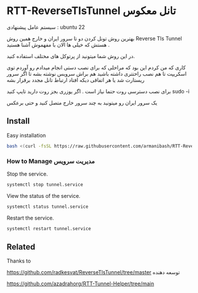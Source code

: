 # RTT-ReverseTlsTunnel تانل معکوس
سیستم عامل پیشنهادی : ubuntu 22

بهترین روش تونل کردن دو تا سرور ایران و خارج همین روش Reverse Tls Tunnel هستش که خیلی ها الان با مفهموش آشنا هستید .

در این روش شما میتونید از پرتوکل های مختلف استفاده کنید. 

کاری که من کردم این بود که مراحلی که برای نصب دستی انجام میدادم رو آوردم توی اسکریپت تا هم نصب راحتتری داشته باشید هم براش سرویس نوشته بشه تا اگر سرور ریستارت شد یا هر اتفاقی دیکه افتاد ارتباط تانل مجدد برقرار بشه 

برای نصب دسترسی روت حتما نیاز است . اگر یوزری بجز روت دارید تایپ کنید sudo -i

یک سرور ایران رو میتونید به چند سرور خارج متصل کنید و حتی برعکس



## Install 

Easy installation

```bash
bash <(curl -fsSL https://raw.githubusercontent.com/armanibash/RTT-ReverseTlsTunnel/main/install.sh)
```

### How to Manage مدیریت سرویس
Stop the service.
```bash
systemctl stop tunnel.service
```
View the status of the service.
```bash
systemctl status tunnel.service
```
Restart the service.
```bash
systemctl restart tunnel.service
```

## Related

Thanks to

https://github.com/radkesvat/ReverseTlsTunnel/tree/master توسعه دهنده 

https://github.com/azadrahorg/RTT-Tunnel-Helper/tree/main 

